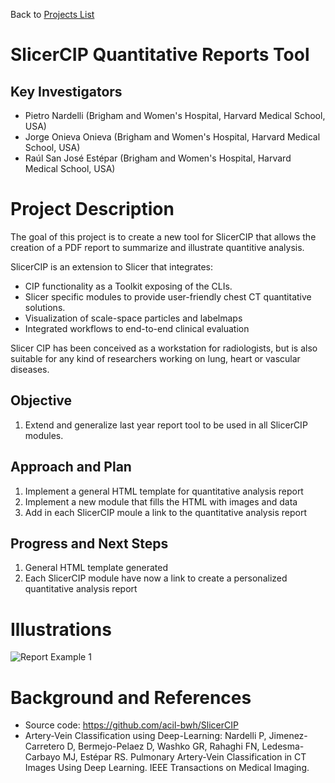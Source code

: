 Back to [Projects List](../../README.md#ProjectsList)

# SlicerCIP Quantitative Reports Tool

## Key Investigators

- Pietro Nardelli (Brigham and Women's Hospital, Harvard Medical School, USA)
- Jorge Onieva Onieva (Brigham and Women's Hospital, Harvard Medical School, USA)
- Raúl San José Estépar (Brigham and Women's Hospital, Harvard Medical School, USA)

# Project Description

The goal of this project is to create a new tool for SlicerCIP that allows the creation of a PDF report to summarize and illustrate quantitive analysis.

SlicerCIP is an extension to Slicer that integrates:

- CIP functionality as a Toolkit exposing of the CLIs.
- Slicer specific modules to provide user-friendly chest CT quantitative solutions.
- Visualization of scale-space particles and labelmaps
- Integrated workflows to end-to-end clinical evaluation

Slicer CIP has been conceived as a workstation for radiologists, but is also suitable for any kind of researchers working on lung, heart or vascular diseases.

## Objective

1. Extend and generalize last year report tool to be used in all SlicerCIP modules.

## Approach and Plan

1. Implement a general HTML template for quantitative analysis report
2. Implement a new module that fills the HTML with images and data
3. Add in each SlicerCIP moule a link to the quantitative analysis report

## Progress and Next Steps

<!--Describe progress and next steps in a few bullet points as you are making progress.-->
1. General HTML template generated
2. Each SlicerCIP module have now a link to create a personalized quantitative analysis report

# Illustrations

<!--Add pictures and links to videos that demonstrate what has been accomplished.-->

<!--![Report Example 1](PDFReportForEmphysema.png)-->
![Report Example 1](ReportPic.png)
<!--![Report Example 2](PDFReportForAVRatioModule.png)-->

<!--![Some more images](Example2.jpg)-->

# Background and References

<!--Use this space for information that may help people better understand your project, like links to papers, source code, or data.-->

- Source code: https://github.com/acil-bwh/SlicerCIP
- Artery-Vein Classification using Deep-Learning: Nardelli P, Jimenez-Carretero D, Bermejo-Pelaez D, Washko GR, Rahaghi FN, Ledesma-Carbayo MJ, Estépar RS. Pulmonary Artery-Vein Classification in CT Images Using Deep Learning. IEEE Transactions on Medical Imaging.
